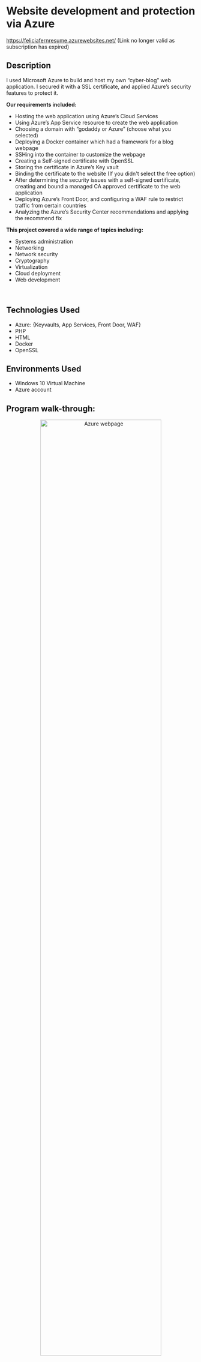 <h1>Website development and protection via Azure</h1>

https://feliciafernresume.azurewebsites.net/ (Link no longer valid as subscription has expired)

<h2>Description</h2>

I used Microsoft Azure to build and host my own “cyber-blog” web application. I secured it with a SSL certificate, and applied Azure’s security features to protect it. 


<b>Our requirements included:</b>

- Hosting the web application using Azure’s Cloud Services
- Using Azure’s App Service resource to create the web application
- Choosing a domain with “godaddy or Azure” (choose what you selected)
- Deploying a Docker container which had a framework for a blog webpage
- SSHing  into the container to customize the webpage
- Creating a Self-signed certificate with OpenSSL 
- Storing the certificate in Azure’s Key vault
- Binding the certificate to the website (If you didn't select the free option)
- After determining the security issues with a self-signed certificate, creating and bound a managed CA approved certificate to the web application
- Deploying Azure’s Front Door, and configuring a WAF rule to restrict traffic from certain countries
- Analyzing the Azure’s Security Center recommendations and applying the recommend fix
 
<b>This project covered a wide range of topics including:</b> 

- Systems administration
- Networking
- Network security
- Cryptography
- Virtualization
- Cloud deployment
- Web development

<br />


<h2>Technologies Used</h2>

- Azure: {Keyvaults, App Services, Front Door, WAF}
- PHP 
- HTML
- Docker
- OpenSSL


<h2>Environments Used </h2>

- Windows 10 Virtual Machine 
- Azure account

<h2>Program walk-through:</h2>

<p align="center">

<img src="https://i.imgur.com/8Y97aJE.png" height="80%" width="80%" alt="Azure webpage"/>
<br />
<br />

<img src="https://i.imgur.com/W2Tci8L.png" height="80%" width="80%" alt="Azure Webpage"/>
<br />
<br />
Questions/Details: <br/>
<img src="https://i.imgur.com/yEymcWg.png" height="80%" width="80%" alt="Azure Webpage"/>
<br />
<br />

<img src="https://i.imgur.com/swaBFnP.png" height="80%" width="80%" alt="Azure Website"/>
<br />
<br />

<img src="http://i.imgur.com/FWRbgxH.png" height="80%" width="80%" alt="Azure Website"/>
<br />
<br />

<img src="https://i.imgur.com/Qr3r0FE.png" height="80%" width="80%" alt="Azure Website"/>
<br />
<br />

<img src="https://i.imgur.com/IhiTEb0.png" height="80%" width="80%" alt="Azure Website"/>
 <br />
 <br />
 
<img src="https://i.imgur.com/MJaIcks.png" height="80%" width="80%" alt="Azure Webpage"/>
 <br />
 <br />
 
 <img src="https://i.imgur.com/R5Mb4TH.png" height="80%" width="80%" alt="Azure Website"/>

</p>

<!--
 ```diff
- text in red
+ text in green
! text in orange
# text in gray
@@ text in purple (and bold)@@
```
--!>
